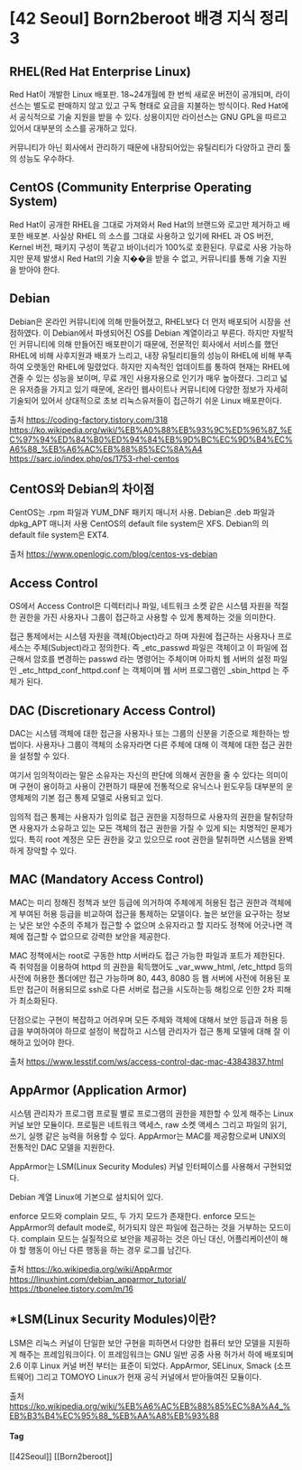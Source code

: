 # [42 Seoul] Born2beroot 배경 지식 정리 3

## RHEL(Red Hat Enterprise Linux)
Red Hat이 개발한 Linux 배포판. 18~24개월에 한 번씩 새로운 버전이 공개되며, 라이선스는 별도로 판매하지 않고 있고 구독 형태로 요금을 지불하는 방식이다. Red Hat에서 공식적으로 기술 지원을 받을 수 있다. 상용이지만 라이선스는 GNU GPL을 따르고 있어서 대부분의 소스를 공개하고 있다.

커뮤니티가 아닌 회사에서 관리하기 때문에 내장되어있는 유틸리티가 다양하고 관리 툴의 성능도 우수하다.


## CentOS (Community Enterprise Operating System)
Red Hat이 공개한 RHEL을 그대로 가져와서 Red Hat의 브랜드와 로고만 제거하고 배포한 배포본. 사실상 RHEL 의 소스를 그대로 사용하고 있기에 RHEL 과 OS 버전, Kernel 버전, 패키지 구성이 똑같고 바이너리가 100%로 호환된다. 무료로 사용 가능하지만 문제 발생시 Red Hat의 기술 지��을 받을 수 없고, 커뮤니티를 통해 기술 지원을 받아야 한다.


## Debian
Debian은 온라인 커뮤니티에 의해 만들어졌고, RHEL보다 더 먼저 배포되어 시장을 선점하였다. 이 Debian에서 파생되어진 OS를 Debian 계열이라고 부른다. 하지만 자발적인 커뮤니티에 의해 만들어진 배포판이기 때문에, 전문적인 회사에서 서비스를 했던 RHEL에 비해 사후지원과 배포가 느리고, 내장 유틸리티들의 성능이 RHEL에 비해 부족하여 오랫동안 RHEL에 밀렸었다. 하지만 지속적인 업데이트를 통하여 현재는 RHEL에 견줄 수 있는 성능을 보이며, 무료 개인 사용자용으로 인기가 매우 높아졌다. 그리고 넓은 유저층을 가지고 있기 때문에, 온라인 웹사이트나 커뮤니티에 다양한 정보가 자세히 기술되어 있어서 상대적으로 초보 리눅스유저들이 접근하기 쉬운 Linux 배포판이다.

출처
https://coding-factory.tistory.com/318
https://ko.wikipedia.org/wiki/%EB%A0%88%EB%93%9C%ED%96%87_%EC%97%94%ED%84%B0%ED%94%84%EB%9D%BC%EC%9D%B4%EC%A6%88_%EB%A6%AC%EB%88%85%EC%8A%A4
https://sarc.io/index.php/os/1753-rhel-centos


## CentOS와 Debian의 차이점
CentOS는 .rpm 파일과 YUM_DNF 패키지 매니저 사용. Debian은 .deb 파일과 dpkg_APT 매니저 사용
CentOS의 default file system은 XFS. Debian의 의 default file system은 EXT4.

출처
https://www.openlogic.com/blog/centos-vs-debian


## Access Control
OS에서 Access Control은 디렉터리나 파일, 네트워크 소켓 같은 시스템 자원을 적절한 권한을 가진 사용자나 그룹이 접근하고 사용할 수 있게 통제하는 것을 의미한다.

접근 통제에서는 시스템 자원을 객체(Object)라고 하며 자원에 접근하는 사용자나 프로세스는 주체(Subject)라고 정의한다.
즉 _etc_passwd 파일은 객체이고 이 파일에 접근해서 암호를 변경하는 passwd 라는 명령어는 주체이며 아파치 웹 서버의 설정 파일인 _etc_httpd_conf_httpd.conf 는 객체이며 웹 서버 프로그램인 _sbin_httpd 는 주체가 된다.


## DAC (Discretionary Access Control)
DAC는 시스템 객체에 대한 접근을 사용자나 또는 그룹의 신분을 기준으로 제한하는 방법이다. 사용자나 그룹이 객체의 소유자라면 다른 주체에 대해 이 객체에 대한 접근 권한을 설정할 수 있다.

여기서 임의적이라는 말은 소유자는 자신의 판단에 의해서 권한을 줄 수 있다는 의미이며 구현이 용이하고 사용이 간편하기 때문에 전통적으로 유닉스나 윈도우등 대부분의 운영체제의 기본 접근 통제 모델로 사용되고 있다.

임의적 접근 통제는 사용자가 임의로 접근 권한을 지정하므로 사용자의 권한을 탈취당하면 사용자가 소유하고 있는 모든 객체의 접근 권한을 가질 수 있게 되는 치명적인 문제가 있다. 특히 root 계정은 모든 권한을 갖고 있으므로 root 권한을 탈취하면 시스템을 완벽하게 장악할 수 있다.


## MAC (Mandatory Access Control)
MAC는 미리 정해진 정책과 보안 등급에 의거하여 주체에게 허용된 접근 권한과 객체에게 부여된 허용 등급을 비교하여 접근을 통제하는 모델이다. 높은 보안을 요구하는 정보는 낮은 보안 수준의 주체가 접근할 수 없으며 소유자라고 할 지라도 정책에 어긋나면 객체에 접근할 수 없으므로 강력한 보안을 제공한다.

MAC 정책에서는 root로 구동한 http 서버라도 접근 가능한 파일과 포트가 제한된다. 즉 취약점을 이용하여 httpd 의 권한을 획득했어도 _var_www_html, /etc_httpd 등의 사전에 허용한 폴더에만 접근 가능하며 80, 443, 8080 등 웹 서버에 사전에 허용된 포트만 접근이 허용되므로 ssh로 다른 서버로 접근을 시도하는등 해킹으로 인한 2차 피해가 최소화된다.

단점으로는 구현이 복잡하고 어려우며 모든 주체와 객체에 대해서 보안 등급과 허용 등급을 부여하여야 하므로 설정이 복잡하고 시스템 관리자가 접근 통제 모델에 대해 잘 이해하고 있어야 한다.

출처
https://www.lesstif.com/ws/access-control-dac-mac-43843837.html


## AppArmor (Application Armor)
시스템 관리자가 프로그램 프로필 별로 프로그램의 권한을 제한할 수 있게 해주는 Linux 커널 보안 모듈이다. 프로필은 네트워크 액세스, raw 소켓 액세스 그리고 파일의 읽기, 쓰기, 실행 같은 능력을 허용할 수 있다. AppArmor는 MAC를 제공함으로써 UNIX의 전통적인  DAC 모델을 지원한다.

AppArmor는 LSM(Linux Security Modules) 커널 인터페이스를 사용해서 구현되었다.

Debian 계열 Linux에 기본으로 설치되어 있다.

enforce 모드와 complain 모드, 두 가지 모드가 존재한다. enforce 모드는 AppArmor의 default mode로, 허가되지 않은 파일에 접근하는 것을 거부하는 모드이다. complain 모드는 실질적으로 보안을 제공하는 것은 아닌 대신, 어플리케이션이 해야 할 행동이 아닌 다른 행동을 하는 경우 로그를 남긴다.

출처
https://ko.wikipedia.org/wiki/AppArmor
https://linuxhint.com/debian_apparmor_tutorial/
https://tbonelee.tistory.com/m/16


## *LSM(Linux Security Modules)이란?
LSM은 리눅스 커널이 단일한 보안 구현을 피하면서 다양한 컴퓨터 보안 모델을 지원하게 해주는 프레임워크이다. 이 프레임워크는 GNU 일반 공중 사용 허가서 하에 배포되며 2.6 이후 Linux 커널 버전 부터는 표준이 되었다. AppArmor, SELinux, Smack (소프트웨어) 그리고 TOMOYO Linux가 현재 공식 커널에서 받아들여진 모듈이다.

출처
https://ko.wikipedia.org/wiki/%EB%A6%AC%EB%88%85%EC%8A%A4_%EB%B3%B4%EC%95%88_%EB%AA%A8%EB%93%88


#### Tag
[[42Seoul]] [[Born2beroot]]